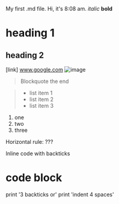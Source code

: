 My first .md file.
Hi, it's 8:08 am.
*italic*
**bold**
# heading 1
## heading 2
[link] www.google.com
![image](https://images.app.goo.gl/D3N7HrAuZsKygP5g8)
> Blockquote the end


> * list item 1
> * list item 2
> * list item 3

1. one
2. two
3. three

Horizontal rule: ???

Inline code with backticks
# code block
print '3 backticks or'
print 'indent 4 spaces'
